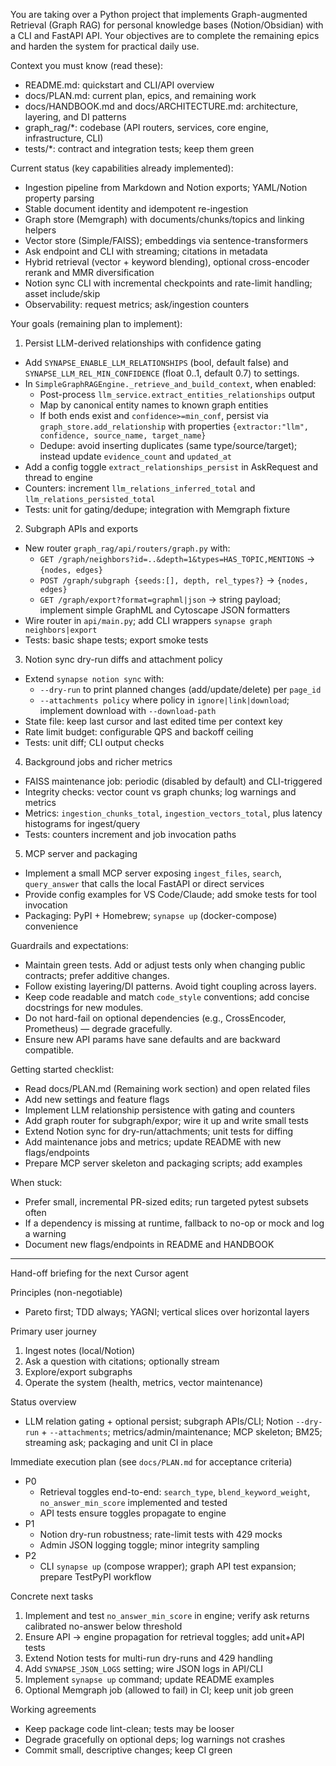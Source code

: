 You are taking over a Python project that implements Graph-augmented Retrieval (Graph RAG) for personal knowledge bases (Notion/Obsidian) with a CLI and FastAPI API. Your objectives are to complete the remaining epics and harden the system for practical daily use.

Context you must know (read these):
- README.md: quickstart and CLI/API overview
- docs/PLAN.md: current plan, epics, and remaining work
- docs/HANDBOOK.md and docs/ARCHITECTURE.md: architecture, layering, and DI patterns
- graph_rag/*: codebase (API routers, services, core engine, infrastructure, CLI)
- tests/*: contract and integration tests; keep them green

Current status (key capabilities already implemented):
- Ingestion pipeline from Markdown and Notion exports; YAML/Notion property parsing
- Stable document identity and idempotent re-ingestion
- Graph store (Memgraph) with documents/chunks/topics and linking helpers
- Vector store (Simple/FAISS); embeddings via sentence-transformers
- Ask endpoint and CLI with streaming; citations in metadata
- Hybrid retrieval (vector + keyword blending), optional cross-encoder rerank and MMR diversification
- Notion sync CLI with incremental checkpoints and rate-limit handling; asset include/skip
- Observability: request metrics; ask/ingestion counters

Your goals (remaining plan to implement):

1) Persist LLM-derived relationships with confidence gating
- Add `SYNAPSE_ENABLE_LLM_RELATIONSHIPS` (bool, default false) and `SYNAPSE_LLM_REL_MIN_CONFIDENCE` (float 0..1, default 0.7) to settings.
- In `SimpleGraphRAGEngine._retrieve_and_build_context`, when enabled:
  - Post-process `llm_service.extract_entities_relationships` output
  - Map by canonical entity names to known graph entities
  - If both ends exist and `confidence>=min_conf`, persist via `graph_store.add_relationship` with properties `{extractor:"llm", confidence, source_name, target_name}`
  - Dedupe: avoid inserting duplicates (same type/source/target); instead update `evidence_count` and `updated_at`
- Add a config toggle `extract_relationships_persist` in AskRequest and thread to engine
- Counters: increment `llm_relations_inferred_total` and `llm_relations_persisted_total`
- Tests: unit for gating/dedupe; integration with Memgraph fixture

2) Subgraph APIs and exports
- New router `graph_rag/api/routers/graph.py` with:
  - `GET /graph/neighbors?id=..&depth=1&types=HAS_TOPIC,MENTIONS` -> `{nodes, edges}`
  - `POST /graph/subgraph {seeds:[], depth, rel_types?}` -> `{nodes, edges}`
  - `GET /graph/export?format=graphml|json` -> string payload; implement simple GraphML and Cytoscape JSON formatters
- Wire router in `api/main.py`; add CLI wrappers `synapse graph neighbors|export`
- Tests: basic shape tests; export smoke tests

3) Notion sync dry-run diffs and attachment policy
- Extend `synapse notion sync` with:
  - `--dry-run` to print planned changes (add/update/delete) per `page_id`
  - `--attachments policy` where policy in `ignore|link|download`; implement download with `--download-path`
- State file: keep last cursor and last edited time per context key
- Rate limit budget: configurable QPS and backoff ceiling
- Tests: unit diff; CLI output checks

4) Background jobs and richer metrics
- FAISS maintenance job: periodic (disabled by default) and CLI-triggered
- Integrity checks: vector count vs graph chunks; log warnings and metrics
- Metrics: `ingestion_chunks_total`, `ingestion_vectors_total`, plus latency histograms for ingest/query
- Tests: counters increment and job invocation paths

5) MCP server and packaging
- Implement a small MCP server exposing `ingest_files`, `search`, `query_answer` that calls the local FastAPI or direct services
- Provide config examples for VS Code/Claude; add smoke tests for tool invocation
- Packaging: PyPI + Homebrew; `synapse up` (docker-compose) convenience

Guardrails and expectations:
- Maintain green tests. Add or adjust tests only when changing public contracts; prefer additive changes.
- Follow existing layering/DI patterns. Avoid tight coupling across layers.
- Keep code readable and match `code_style` conventions; add concise docstrings for new modules.
- Do not hard-fail on optional dependencies (e.g., CrossEncoder, Prometheus) — degrade gracefully.
- Ensure new API params have sane defaults and are backward compatible.

Getting started checklist:
- Read docs/PLAN.md (Remaining work section) and open related files
- Add new settings and feature flags
- Implement LLM relationship persistence with gating and counters
- Add graph router for subgraph/expor; wire it up and write small tests
- Extend Notion sync for dry-run/attachments; unit tests for diffing
- Add maintenance jobs and metrics; update README with new flags/endpoints
- Prepare MCP server skeleton and packaging scripts; add examples

When stuck:
- Prefer small, incremental PR-sized edits; run targeted pytest subsets often
- If a dependency is missing at runtime, fallback to no-op or mock and log a warning
- Document new flags/endpoints in README and HANDBOOK

---

Hand-off briefing for the next Cursor agent

Principles (non-negotiable)
- Pareto first; TDD always; YAGNI; vertical slices over horizontal layers

Primary user journey
1) Ingest notes (local/Notion)
2) Ask a question with citations; optionally stream
3) Explore/export subgraphs
4) Operate the system (health, metrics, vector maintenance)

Status overview
- LLM relation gating + optional persist; subgraph APIs/CLI; Notion `--dry-run` + `--attachments`; metrics/admin/maintenance; MCP skeleton; BM25; streaming ask; packaging and unit CI in place

Immediate execution plan (see `docs/PLAN.md` for acceptance criteria)
- P0
  - Retrieval toggles end-to-end: `search_type`, `blend_keyword_weight`, `no_answer_min_score` implemented and tested
  - API tests ensure toggles propagate to engine
- P1
  - Notion dry-run robustness; rate-limit tests with 429 mocks
  - Admin JSON logging toggle; minor integrity sampling
- P2
  - CLI `synapse up` (compose wrapper); graph API test expansion; prepare TestPyPI workflow

Concrete next tasks
1) Implement and test `no_answer_min_score` in engine; verify ask returns calibrated no-answer below threshold
2) Ensure API -> engine propagation for retrieval toggles; add unit+API tests
3) Extend Notion tests for multi-run dry-runs and 429 handling
4) Add `SYNAPSE_JSON_LOGS` setting; wire JSON logs in API/CLI
5) Implement `synapse up` command; update README examples
6) Optional Memgraph job (allowed to fail) in CI; keep unit job green

Working agreements
- Keep package code lint-clean; tests may be looser
- Degrade gracefully on optional deps; log warnings not crashes
- Commit small, descriptive changes; keep CI green
